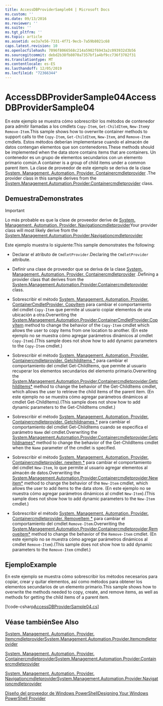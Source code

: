 ```yaml
---
title: AccessDBProviderSample04 | Microsoft Docs
ms.custom: ''
ms.date: 09/13/2016
ms.reviewer: ''
ms.suite: ''
ms.tgt_pltfrm: ''
ms.topic: article
ms.assetid: ee3a7e56-7331-4f71-9ecb-7a59b8021c68
caps.latest.revision: 10
ms.openlocfilehash: 7096f8066568c214a5902f6943a2c093932d3b56
ms.sourcegitcommit: debd2b38fb8070a7357bf1a4bf9cc736f3702f31
ms.translationtype: MT
ms.contentlocale: es-ES
ms.lasthandoff: 12/05/2019
ms.locfileid: "72366344"
---
```

# <a name="accessdbprovidersample04"></a><span data-ttu-id="95fa0-102">AccessDBProviderSample04</span><span class="sxs-lookup"><span data-stu-id="95fa0-102">AccessDBProviderSample04</span></span>

<span data-ttu-id="95fa0-103">En este ejemplo se muestra cómo sobrescribir los métodos de contenedor para admitir llamadas a los cmdlets `Copy-Item`, `Get-ChildItem`, `New-Item`y `Remove-Item`.</span><span class="sxs-lookup"><span data-stu-id="95fa0-103">This sample shows how to overwrite container methods to support calls to the `Copy-Item`, `Get-ChildItem`, `New-Item`, and `Remove-Item` cmdlets.</span></span> <span data-ttu-id="95fa0-104">Estos métodos deberían implementarse cuando el almacén de datos contengan elementos que son contenedores.</span><span class="sxs-lookup"><span data-stu-id="95fa0-104">These methods should be implemented when the data store contains items that are containers.</span></span> <span data-ttu-id="95fa0-105">Un contenedor es un grupo de elementos secundarios con un elemento primario común.</span><span class="sxs-lookup"><span data-stu-id="95fa0-105">A container is a group of child items under a common parent item.</span></span> <span data-ttu-id="95fa0-106">La clase de proveedor de este ejemplo se deriva de la clase [System. Management. Automation. Provider. Containercmdletprovider](/dotnet/api/System.Management.Automation.Provider.ContainerCmdletProvider) .</span><span class="sxs-lookup"><span data-stu-id="95fa0-106">The provider class in this sample derives from the [System.Management.Automation.Provider.Containercmdletprovider](/dotnet/api/System.Management.Automation.Provider.ContainerCmdletProvider) class.</span></span>

## <a name="demonstrates"></a><span data-ttu-id="95fa0-107">Demuestra</span><span class="sxs-lookup"><span data-stu-id="95fa0-107">Demonstrates</span></span>

> [!IMPORTANT]
> <span data-ttu-id="95fa0-108">Lo más probable es que la clase de proveedor derive de [System. Management. Automation. Provider. Navigationcmdletprovider](/dotnet/api/System.Management.Automation.Provider.NavigationCmdletProvider)</span><span class="sxs-lookup"><span data-stu-id="95fa0-108">Your provider class will most likely derive from the [System.Management.Automation.Provider.Navigationcmdletprovider](/dotnet/api/System.Management.Automation.Provider.NavigationCmdletProvider)</span></span>

<span data-ttu-id="95fa0-109">Este ejemplo muestra lo siguiente:</span><span class="sxs-lookup"><span data-stu-id="95fa0-109">This sample demonstrates the following:</span></span>

- <span data-ttu-id="95fa0-110">Declarar el atributo de `CmdletProvider`.</span><span class="sxs-lookup"><span data-stu-id="95fa0-110">Declaring the `CmdletProvider` attribute.</span></span>

- <span data-ttu-id="95fa0-111">Definir una clase de proveedor que se deriva de la clase [System. Management. Automation. Provider. Containercmdletprovider](/dotnet/api/System.Management.Automation.Provider.ContainerCmdletProvider) .</span><span class="sxs-lookup"><span data-stu-id="95fa0-111">Defining a provider class that derives from the [System.Management.Automation.Provider.Containercmdletprovider](/dotnet/api/System.Management.Automation.Provider.ContainerCmdletProvider) class.</span></span>

- <span data-ttu-id="95fa0-112">Sobrescribir el método [System. Management. Automation. Provider. ContainerCmdletProvider. CopyItem](/dotnet/api/System.Management.Automation.Provider.ContainerCmdletProvider.CopyItem) para cambiar el comportamiento del cmdlet `Copy-Item` que permite al usuario copiar elementos de una ubicación a otra.</span><span class="sxs-lookup"><span data-stu-id="95fa0-112">Overwriting the [System.Management.Automation.Provider.ContainerCmdletProvider.CopyItem](/dotnet/api/System.Management.Automation.Provider.ContainerCmdletProvider.CopyItem) method to change the behavior of the `Copy-Item` cmdlet which allows the user to copy items from one location to another.</span></span> <span data-ttu-id="95fa0-113">(En este ejemplo no se muestra cómo agregar parámetros dinámicos al cmdlet `Copy-Item`).</span><span class="sxs-lookup"><span data-stu-id="95fa0-113">(This sample does not show how to add dynamic parameters to the `Copy-Item` cmdlet.)</span></span>

- <span data-ttu-id="95fa0-114">Sobrescribir el método [System. Management. Automation. Provider. Containercmdletprovider. Getchilditems \*](/dotnet/api/System.Management.Automation.Provider.ContainerCmdletProvider.GetChildItems) para cambiar el comportamiento del cmdlet Get-ChildItems, que permite al usuario recuperar los elementos secundarios del elemento primario.</span><span class="sxs-lookup"><span data-stu-id="95fa0-114">Overwriting the [System.Management.Automation.Provider.Containercmdletprovider.Getchilditems\*](/dotnet/api/System.Management.Automation.Provider.ContainerCmdletProvider.GetChildItems) method to change the behavior of the Get-ChildItems cmdlet, which allows the user to retrieve the child items of the parent item.</span></span> <span data-ttu-id="95fa0-115">(En este ejemplo no se muestra cómo agregar parámetros dinámicos al cmdlet Get-ChildItems).</span><span class="sxs-lookup"><span data-stu-id="95fa0-115">(This sample does not show how to add dynamic parameters to the Get-ChildItems cmdlet.)</span></span>

- <span data-ttu-id="95fa0-116">Sobrescribir el método [System. Management. Automation. Provider. Containercmdletprovider. Getchildnames \*](/dotnet/api/System.Management.Automation.Provider.ContainerCmdletProvider.GetChildNames) para cambiar el comportamiento del cmdlet Get-ChildItems cuando se especifica el parámetro `Name` del cmdlet.</span><span class="sxs-lookup"><span data-stu-id="95fa0-116">Overwriting the [System.Management.Automation.Provider.Containercmdletprovider.Getchildnames\*](/dotnet/api/System.Management.Automation.Provider.ContainerCmdletProvider.GetChildNames) method to change the behavior of the Get-ChildItems cmdlet when the `Name` parameter of the cmdlet is specified.</span></span>

- <span data-ttu-id="95fa0-117">Sobrescribir el método [System. Management. Automation. Provider. Containercmdletprovider. newitem \*](/dotnet/api/System.Management.Automation.Provider.ContainerCmdletProvider.NewItem) para cambiar el comportamiento del cmdlet `New-Item`, lo que permite al usuario agregar elementos al almacén de datos.</span><span class="sxs-lookup"><span data-stu-id="95fa0-117">Overwriting the [System.Management.Automation.Provider.Containercmdletprovider.Newitem\*](/dotnet/api/System.Management.Automation.Provider.ContainerCmdletProvider.NewItem) method to change the behavior of the `New-Item` cmdlet, which allows the user to add items to the data store.</span></span> <span data-ttu-id="95fa0-118">(En este ejemplo no se muestra cómo agregar parámetros dinámicos al cmdlet `New-Item`).</span><span class="sxs-lookup"><span data-stu-id="95fa0-118">(This sample does not show how to add dynamic parameters to the `New-Item` cmdlet.)</span></span>

- <span data-ttu-id="95fa0-119">Sobrescribir el método [System. Management. Automation. Provider. Containercmdletprovider. RemoveItem \*](/dotnet/api/System.Management.Automation.Provider.ContainerCmdletProvider.RemoveItem) para cambiar el comportamiento del cmdlet `Remove-Item`.</span><span class="sxs-lookup"><span data-stu-id="95fa0-119">Overwriting the [System.Management.Automation.Provider.Containercmdletprovider.Removeitem\*](/dotnet/api/System.Management.Automation.Provider.ContainerCmdletProvider.RemoveItem) method to change the behavior of the `Remove-Item` cmdlet.</span></span> <span data-ttu-id="95fa0-120">(En este ejemplo no se muestra cómo agregar parámetros dinámicos al cmdlet `Remove-Item`).</span><span class="sxs-lookup"><span data-stu-id="95fa0-120">(This sample does not show how to add dynamic parameters to the `Remove-Item` cmdlet.)</span></span>

## <a name="example"></a><span data-ttu-id="95fa0-121">Ejemplo</span><span class="sxs-lookup"><span data-stu-id="95fa0-121">Example</span></span>

<span data-ttu-id="95fa0-122">En este ejemplo se muestra cómo sobrescribir los métodos necesarios para copiar, crear y quitar elementos, así como métodos para obtener los elementos secundarios de un elemento primario.</span><span class="sxs-lookup"><span data-stu-id="95fa0-122">This sample shows how to overwrite the methods needed to copy, create, and remove items, as well as methods for getting the child items of a parent item.</span></span>

[!code-csharp[AccessDBProviderSample04.cs](../../../../powershell-sdk-samples/SDK-2.0/csharp/AccessDBProviderSample06/AccessDBProviderSample06.cs#L11-L1635 "AccessDBProviderSample04.cs")]

## <a name="see-also"></a><span data-ttu-id="95fa0-123">Véase también</span><span class="sxs-lookup"><span data-stu-id="95fa0-123">See Also</span></span>

[<span data-ttu-id="95fa0-124">System. Management. Automation. Provider. Itemcmdletprovider</span><span class="sxs-lookup"><span data-stu-id="95fa0-124">System.Management.Automation.Provider.Itemcmdletprovider</span></span>](/dotnet/api/System.Management.Automation.Provider.ItemCmdletProvider)

[<span data-ttu-id="95fa0-125">System. Management. Automation. Provider. Containercmdletprovider</span><span class="sxs-lookup"><span data-stu-id="95fa0-125">System.Management.Automation.Provider.Containercmdletprovider</span></span>](/dotnet/api/System.Management.Automation.Provider.ContainerCmdletProvider)

[<span data-ttu-id="95fa0-126">System. Management. Automation. Provider. Navigationcmdletprovider</span><span class="sxs-lookup"><span data-stu-id="95fa0-126">System.Management.Automation.Provider.Navigationcmdletprovider</span></span>](/dotnet/api/System.Management.Automation.Provider.NavigationCmdletProvider)

[<span data-ttu-id="95fa0-127">Diseño del proveedor de Windows PowerShell</span><span class="sxs-lookup"><span data-stu-id="95fa0-127">Designing Your Windows PowerShell Provider</span></span>](./provider-types.md)

